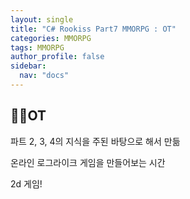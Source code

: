 ```yaml
---
layout: single
title: "C# Rookiss Part7 MMORPG : OT"
categories: MMORPG
tags: MMORPG
author_profile: false
sidebar:
  nav: "docs"
---
```



## 🙇‍♀️OT


파트 2, 3, 4의 지식을 주된 바탕으로 해서 만듦

온라인 로그라이크 게임을 만들어보는 시간

2d 게임!
